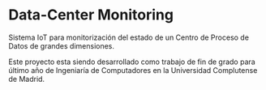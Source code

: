 # Data-Center Monitoring
Sistema IoT para monitorización del estado de un Centro de Proceso de Datos de grandes dimensiones.  

Este proyecto esta siendo desarrollado como trabajo de fin de grado para último año de Ingeniaría de Computadores en la Universidad Complutense de Madrid.
